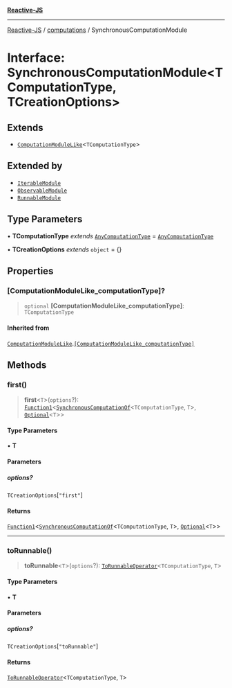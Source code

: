 [**Reactive-JS**](../../README.md)

***

[Reactive-JS](../../README.md) / [computations](../README.md) / SynchronousComputationModule

# Interface: SynchronousComputationModule\<TComputationType, TCreationOptions\>

## Extends

- [`ComputationModuleLike`](ComputationModuleLike.md)\<`TComputationType`\>

## Extended by

- [`IterableModule`](../Iterable/interfaces/IterableModule.md)
- [`ObservableModule`](../Observable/interfaces/ObservableModule.md)
- [`RunnableModule`](../Runnable/interfaces/RunnableModule.md)

## Type Parameters

• **TComputationType** *extends* [`AnyComputationType`](../type-aliases/AnyComputationType.md) = [`AnyComputationType`](../type-aliases/AnyComputationType.md)

• **TCreationOptions** *extends* `object` = \{\}

## Properties

### \[ComputationModuleLike\_computationType\]?

> `optional` **\[ComputationModuleLike\_computationType\]**: `TComputationType`

#### Inherited from

[`ComputationModuleLike`](ComputationModuleLike.md).[`[ComputationModuleLike_computationType]`](ComputationModuleLike.md#computationmodulelike_computationtype)

## Methods

### first()

> **first**\<`T`\>(`options`?): [`Function1`](../../functions/type-aliases/Function1.md)\<[`SynchronousComputationOf`](../type-aliases/SynchronousComputationOf.md)\<`TComputationType`, `T`\>, [`Optional`](../../functions/type-aliases/Optional.md)\<`T`\>\>

#### Type Parameters

• **T**

#### Parameters

##### options?

`TCreationOptions`\[`"first"`\]

#### Returns

[`Function1`](../../functions/type-aliases/Function1.md)\<[`SynchronousComputationOf`](../type-aliases/SynchronousComputationOf.md)\<`TComputationType`, `T`\>, [`Optional`](../../functions/type-aliases/Optional.md)\<`T`\>\>

***

### toRunnable()

> **toRunnable**\<`T`\>(`options`?): [`ToRunnableOperator`](../type-aliases/ToRunnableOperator.md)\<`TComputationType`, `T`\>

#### Type Parameters

• **T**

#### Parameters

##### options?

`TCreationOptions`\[`"toRunnable"`\]

#### Returns

[`ToRunnableOperator`](../type-aliases/ToRunnableOperator.md)\<`TComputationType`, `T`\>
